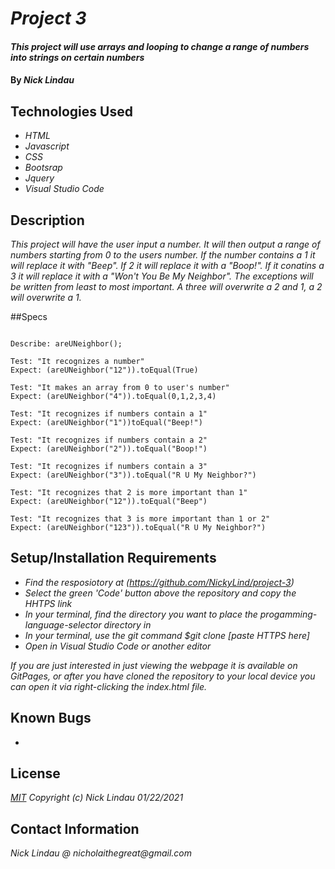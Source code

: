 # _Project 3_

#### _This project will use arrays and looping to change a range of numbers into strings on certain numbers_

#### By _**Nick Lindau**_

## Technologies Used

* _HTML_
* _Javascript_
* _CSS_
* _Bootsrap_
* _Jquery_
* _Visual Studio Code_


## Description

_This project will have the user input a number. It will then output a range of numbers starting from 0 to the users number. If the number contains a 1 it will replace it with "Beep". If 2 it will replace it with a "Boop!". If it conatins a 3 it will replace it with a "Won't You Be My Neighbor". The exceptions will be written from least to most important. A three will overwrite a 2 and 1, a 2 will overwrite a 1._

##Specs
```

Describe: areUNeighbor();

Test: "It recognizes a number"
Expect: (areUNeighbor("12")).toEqual(True)

Test: "It makes an array from 0 to user's number"
Expect: (areUNeighbor("4")).toEqual(0,1,2,3,4)

Test: "It recognizes if numbers contain a 1"
Expect: (areUNeighbor("1"))toEqual("Beep!")

Test: "It recognizes if numbers contain a 2"
Expect: (areUNeighbor("2")).toEqual("Boop!")

Test: "It recognizes if numbers contain a 3"
Expect: (areUNeighbor("3")).toEqual("R U My Neighbor?")

Test: "It recognizes that 2 is more important than 1"
Expect: (areUNeighbor("12")).toEqual("Beep")

Test: "It recognizes that 3 is more important than 1 or 2"
Expect: (areUNeighbor("123")).toEqual("R U My Neighbor?")
```


## Setup/Installation Requirements

* _Find the resposiotory at (https://github.com/NickyLind/project-3)_
* _Select the green 'Code' button above the repository and copy the HHTPS link_
* _In your terminal, find the directory you want to place the progamming-language-selector directory in_
* _In your terminal, use the git command $git clone [paste HTTPS here]_
* _Open in Visual Studio Code or another editor_

_If you are just interested in just viewing the webpage it is available on GitPages, or after you have cloned the repository to your local device you can open it via right-clicking the index.html file._

## Known Bugs

*

## License

_[MIT](https://choosealicense.com/licenses/mit/)_
 _Copyright (c) Nick Lindau 01/22/2021_

## Contact Information

_Nick Lindau @ nicholaithegreat@gmail.com_